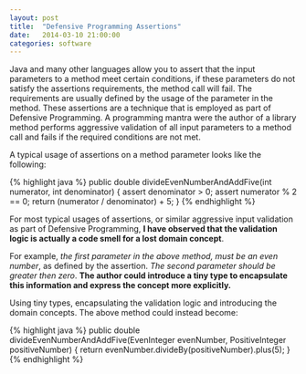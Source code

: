 ```yaml
---
layout: post
title:  "Defensive Programming Assertions"
date:   2014-03-10 21:00:00
categories: software
--- 
```


Java and many other languages allow you to assert that the input parameters to a method meet certain conditions, if these parameters do not satisfy the assertions requirements, the method call will fail. The requirements are usually defined by the usage of the parameter in the method. These assertions are a technique that is employed as part of Defensive Programming. A programming mantra were the author of a library method performs aggressive validation of all input parameters to a method call and fails if the required conditions are not met.

<!--more-->

A typical usage of assertions on a method parameter looks like the following:

{% highlight java %}
public double divideEvenNumberAndAddFive(int numerator, int denominator) {
	assert denominator > 0;
	assert numerator % 2 == 0;
	return (numerator / denominator) + 5;
}
{% endhighlight %} 

For most typical usages of assertions, or similar aggressive input validation as part of Defensive Programming, **I have observed that the validation logic is actually a code smell for a lost domain concept**.

For example, _the first parameter in the above method, must be an even number_, as defined by the assertion. _The second parameter should be greater then zero_. **The author could introduce a tiny type to encapsulate this information and express the concept more explicitly.** 

Using tiny types, encapsulating the validation logic and introducing the domain concepts. The above method could instead become:

{% highlight java %}
public double divideEvenNumberAndAddFive(EvenInteger evenNumber, PositiveInteger positiveNumber) {
	return evenNumber.divideBy(positiveNumber).plus(5);
}
{% endhighlight %} 
